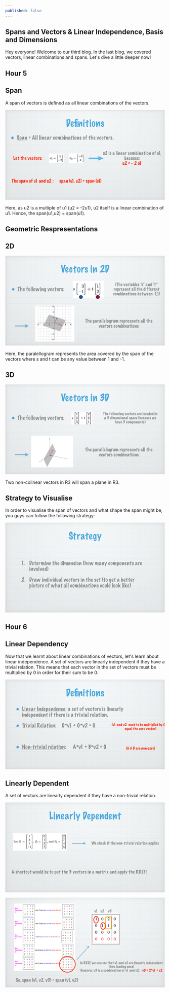 ```yaml
---
published: false
---
```

## Spans and Vectors & Linear Independence, Basis and Dimensions 

Hey everyone! Welcome to our third blog. In the last blog, we covered vectors, linear combinations and spans. Let's dive a little deeper now!

## Hour 5

## Span

A span of vectors is defined as all linear combinations of the vectors.  

![alt text](https://github.com/nilu-24/nilu-24.github.io/blob/master/_posts/HOUR%205-2.jpg?raw=true) 

Here, as u2 is a multiple of u1 (u2 = -2u1), u2 itself is a linear combination of u1. Hence, the span(u1,u2) = span(u1).

## Geometric Respresentations

## 2D

![alt text](https://github.com/nilu-24/nilu-24.github.io/blob/master/_posts/HOUR%205-3.jpg?raw=true) 

Here, the paralellogram represents the area covered by the span of the vectors where s and t can be any value between 1 and -1.

## 3D

![alt text](https://github.com/nilu-24/nilu-24.github.io/blob/master/_posts/HOUR%205-4.jpg?raw=true) 

Two non-colinear vectors in R3 will span a plane in R3.

## Strategy to Visualise 

In order to visualise the span of vectors and what shape the span might be, you guys can follow the following strategy:

![alt text](https://github.com/nilu-24/nilu-24.github.io/blob/master/_posts/HOUR%205-5.jpg?raw=true) 

## Hour 6

## Linear Dependency

Now that we learnt about linear combinations of vectors, let's learn about linear independence.
A set of vectors are linearly independent if they have a trivial relation. This means that each vector in the set of vectors must be multiplied by 0 in order for their sum to be 0.

![alt text](https://github.com/nilu-24/nilu-24.github.io/blob/master/_posts/HOUR%206-2.jpg?raw=true) 

## Linearly Dependent

A set of vectors are linearly dependent if they have a non-trivial relation.

![alt text](https://github.com/nilu-24/nilu-24.github.io/blob/master/_posts/HOUR%206-3.jpg?raw=true)

![alt text](https://github.com/nilu-24/nilu-24.github.io/blob/master/_posts/HOUR%206-4.jpg?raw=true) 